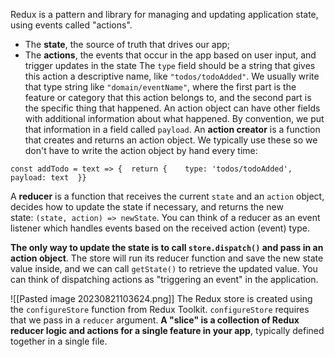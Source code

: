 Redux is a pattern and library for managing and updating application state, using events called "actions".
- The **state**, the source of truth that drives our app;
- The **actions**, the events that occur in the app based on user input, and trigger updates in the state
The `type` field should be a string that gives this action a descriptive name, like `"todos/todoAdded"`. We usually write that type string like `"domain/eventName"`, where the first part is the feature or category that this action belongs to, and the second part is the specific thing that happened.
An action object can have other fields with additional information about what happened. By convention, we put that information in a field called `payload`.
An **action creator** is a function that creates and returns an action object. We typically use these so we don't have to write the action object by hand every time:

```
const addTodo = text => {  return {    type: 'todos/todoAdded',    payload: text  }}
```

A **reducer** is a function that receives the current `state` and an `action` object, decides how to update the state if necessary, and returns the new state: `(state, action) => newState`. You can think of a reducer as an event listener which handles events based on the received action (event) type.

**The only way to update the state is to call `store.dispatch()` and pass in an action object**. The store will run its reducer function and save the new state value inside, and we can call `getState()` to retrieve the updated value. You can think of dispatching actions as "triggering an event" in the application.

![[Pasted image 20230821103624.png]]
The Redux store is created using the `configureStore` function from Redux Toolkit. `configureStore` requires that we pass in a `reducer` argument.
**A "slice" is a collection of Redux reducer logic and actions for a single feature in your app**, typically defined together in a single file.

